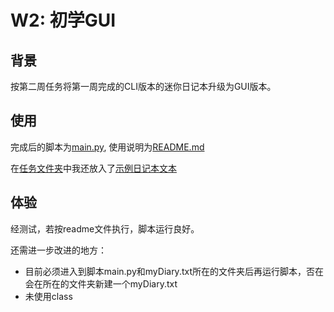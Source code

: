 # W2: 初学GUI

## 背景
按第二周任务将第一周完成的CLI版本的迷你日记本升级为GUI版本。

## 使用
完成后的脚本为[main.py](https://github.com/janice-lu-zeng/OMOOC2py/blob/master/_src/om2py2w/2wex0/main.py), 使用说明为[README.md](https://github.com/janice-lu-zeng/OMOOC2py/blob/master/_src/om2py2w/2wex0/README.md)

在[任务文件夹](https://github.com/janice-lu-zeng/OMOOC2py/blob/master/_src/om2py2w/2wex0/)中我还放入了[示例日记本文本](https://github.com/janice-lu-zeng/OMOOC2py/blob/master/_src/om2py2w/2wex0/myDiary.txt)

## 体验
经测试，若按readme文件执行，脚本运行良好。

还需进一步改进的地方：
- 目前必须进入到脚本main.py和myDiary.txt所在的文件夹后再运行脚本，否在会在所在的文件夹新建一个myDiary.txt
- 未使用class

